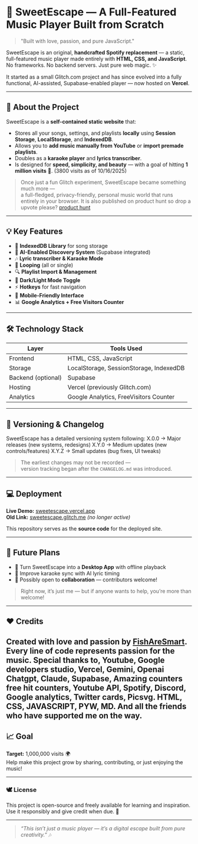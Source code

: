 # 🎵 SweetEscape — A Full-Featured Music Player Built from Scratch

> "Built with love, passion, and pure JavaScript."

SweetEscape is an original, **handcrafted Spotify replacement** — a static, full-featured music player made entirely with **HTML, CSS, and JavaScript**.  
No frameworks. No backend servers. Just pure web magic. ✨  

It started as a small Glitch.com project and has since evolved into a fully functional, AI-assisted, Supabase-enabled player — now hosted on **Vercel**.

---

## 🚀 About the Project

SweetEscape is a **self-contained static website** that:
- Stores all your songs, settings, and playlists **locally** using **Session Storage**, **LocalStorage**, and **IndexedDB**.
- Allows you to **add music manually from YouTube** or **import premade playlists**.
- Doubles as a **karaoke player** and **lyrics transcriber**.
- Is designed for **speed, simplicity, and beauty** — with a goal of hitting **1 million visits** 🎯. (3800 visits as of 10/16/2025)

> Once just a fun Glitch experiment, SweetEscape became something much more —  
> a full-fledged, privacy-friendly, personal music world that runs entirely in your browser.
> It is also published on product hunt so drop a upvote please? [product hunt](https://www.producthunt.com/products/music-player-website-ultimate)

---

## 💡 Key Features

- 💾 **IndexedDB Library** for song storage  
- 🧠 **AI-Enabled Discovery System** (Supabase integrated)
- 🎶 **Lyric transcriber & Karaoke Mode**
- 🔁 **Looping** (all or single)
- 🔍 **Playlist Import & Management**
- 🎨 **Dark/Light Mode Toggle**
- ⚡ **Hotkeys** for fast navigation
- 📱 **Mobile-Friendly Interface**
- 📊 **Google Analytics + Free Visitors Counter**

---

## 🛠️ Technology Stack

| Layer | Tools Used |
|-------|-------------|
| Frontend | HTML, CSS, JavaScript |
| Storage | LocalStorage, SessionStorage, IndexedDB |
| Backend (optional) | Supabase |
| Hosting | Vercel (previously Glitch.com) |
| Analytics | Google Analytics, FreeVisitors Counter |

---
## 🧭 Versioning & Changelog

SweetEscape has a detailed versioning system following:
X.0.0 → Major releases (new systems, redesigns)
X.Y.0 → Medium updates (new controls/features)
X.Y.Z → Small updates (bug fixes, UI tweaks)




> The earliest changes may not be recorded —  
> version tracking began after the `CHANGELOG.md` was introduced.

---

## 💻 Deployment

**Live Demo:** [sweetescape.vercel.app](https://sweetescape.vercel.app)  
**Old Link:** [sweetescape.glitch.me](https://sweetescape.glitch.me) *(no longer active)*

This repository serves as the **source code** for the deployed site.

---

## 🌟 Future Plans

- 💽 Turn SweetEscape into a **Desktop App** with offline playback  
- 🎤 Improve karaoke sync with AI lyric timing  
- 🤝 Possibly open to **collaboration** — contributors welcome!  

> Right now, it’s just me — but if anyone wants to help, you’re more than welcome!

---

## ❤️ Credits

Created with love and passion by **[FishAreSmart](https://github.com/fish-aimf)**.  
Every line of code represents passion for the music.
Special thanks to, Youtube, Google developers studio, Vercel, Gemini, Openai Chatgpt, Claude, Supabase, Amazing counters free hit counters, Youtube API, Spotify, Discord, Google analytics, Twitter cards, Picsvg.
HTML, CSS, JAVASCRIPT, PYW, MD. And all the friends who have supported me on the way.
---

## 📈 Goal

**Target:** 1,000,000 visits 🌍  
Help make this project grow by sharing, contributing, or just enjoying the music!

---

### 🕊️ License

This project is open-source and freely available for learning and inspiration.  
Use it responsibly and give credit when due. 💖

---

> *“This isn’t just a music player — it’s a digital escape built from pure creativity.”* 🎶

